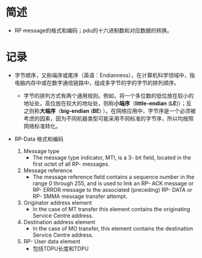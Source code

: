 # 简述

- RP message的格式和编码；pdu的十六进制数和对应数据的转换。

# 记录

- 字节顺序，又称端序或尾序（英语：Endianness），在计算机科学领域中，指电脑内存中或在数字通信链路中，组成多字节的字的字节的排列顺序。
  - 字节的排列方式有两个通用规则。例如，将一个多位数的低位放在较小的地址处，高位放在较大的地址处，则称**小端序**（**little-endian** (**LE**)）；反之则称**大端序**（**big-endian** (**BE**) ）。在网络应用中，字节序是一个必须被考虑的因素，因为不同机器类型可能采用不同标准的字节序，所以均按照网络标准转化。

- RP-Data 格式和编码
  1. Message type
     - The  message  type  indicator, MTI,  is  a  3- bit  field,  located in  the  first  octet  of all  RP- messages.  
  2. Message reference
     - The message reference field contains a sequence number in the range 0 through 255, and is used to link an RP- ACK message or RP- ERROR message to the associated (preceding) RP- DATA or RP- SMMA message transfer attempt.
  3. Originator address element
     - In the  case  of MT  transfer  this  element  contains  the  originating  Service  Centre  address.
  4. Destination address element
     - In the  case  of MO  transfer,  this  element  contains  the  destination  Service  Centre  address.
  5. RP- User data element
     - 包括TDPU长度和TDPU